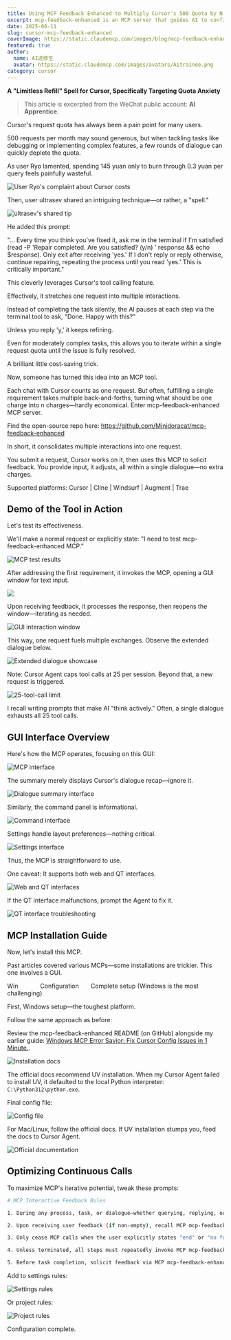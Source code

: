 ```yaml
---
title: Using MCP Feedback Enhanced to Multiply Cursor's 500 Quota by N Times
excerpt: mcp-feedback-enhanced is an MCP server that guides AI to confirm with users rather than making speculative operations, consolidating multiple tool calls into a single feedback-oriented request, significantly reducing platform costs while boosting development efficiency.
date: 2025-06-11
slug: cursor-mcp-feedback-enhanced
coverImage: https://static.claudemcp.com/images/blog/mcp-feedback-enhanced.jpg
featured: true
author:
  name: AI进修生
  avatar: https://static.claudemcp.com/images/avatars/Aitrainee.png
category: cursor
---
```


**A "Limitless Refill" Spell for Cursor, Specifically Targeting Quota Anxiety**

> This article is excerpted from the WeChat public account: **AI Apprentice**.

Cursor's request quota has always been a pain point for many users.

500 requests per month may sound generous, but when tackling tasks like debugging or implementing complex features, a few rounds of dialogue can quickly deplete the quota.

As user Ryo lamented, spending 145 yuan only to burn through 0.3 yuan per query feels painfully wasteful.

![User Ryo's complaint about Cursor costs](https://static.claudemcp.com/images/blog/mcp-feedback-enhanced-1.webp)

Then, user ultrasev shared an intriguing technique—or rather, a "spell."

![ultrasev's shared tip](https://static.claudemcp.com/images/blog/mcp-feedback-enhanced-2.webp)

He added this prompt:

"... Every time you think you've fixed it, ask me in the terminal if I'm satisfied (read -P 'Repair completed. Are you satisfied? (y/n) ' response && echo $response). Only exit after receiving 'yes.' If I don't reply or reply otherwise, continue repairing, repeating the process until you read 'yes.' This is critically important."

This cleverly leverages Cursor's tool calling feature.

Effectively, it stretches one request into multiple interactions.

Instead of completing the task silently, the AI pauses at each step via the terminal tool to ask, "Done. Happy with this?"

Unless you reply 'y,' it keeps refining.

Even for moderately complex tasks, this allows you to iterate within a single request quota until the issue is fully resolved.

A brilliant little cost-saving trick.

Now, someone has turned this idea into an MCP tool.

Each chat with Cursor counts as one request. But often, fulfilling a single requirement takes multiple back-and-forths, turning what should be one charge into n charges—hardly economical. Enter mcp-feedback-enhanced MCP server.

Find the open-source repo here: https://github.com/Minidoracat/mcp-feedback-enhanced

In short, it consolidates multiple interactions into one request.

You submit a request, Cursor works on it, then uses this MCP to solicit feedback. You provide input, it adjusts, all within a single dialogue—no extra charges.

Supported platforms: Cursor | Cline | Windsurf | Augment | Trae

## Demo of the Tool in Action

Let's test its effectiveness.

We'll make a normal request or explicitly state: "I need to test mcp-feedback-enhanced MCP."

![MCP test results](https://static.claudemcp.com/images/blog/mcp-feedback-enhanced-3.webp)

After addressing the first requirement, it invokes the MCP, opening a GUI window for text input.

![](https://static.claudemcp.com/images/blog/mcp-feedback-enhanced-4.webp)

Upon receiving feedback, it processes the response, then reopens the window—iterating as needed.

![GUI interaction window](https://static.claudemcp.com/images/blog/mcp-feedback-enhanced-5.webp)

This way, one request fuels multiple exchanges. Observe the extended dialogue below.

![Extended dialogue showcase](https://static.claudemcp.com/images/blog/mcp-feedback-enhanced-6.gif)

Note: Cursor Agent caps tool calls at 25 per session. Beyond that, a new request is triggered.

![25-tool-call limit](https://static.claudemcp.com/images/blog/mcp-feedback-enhanced-7.webp)

I recall writing prompts that make AI "think actively." Often, a single dialogue exhausts all 25 tool calls.

## GUI Interface Overview

Here's how the MCP operates, focusing on this GUI:

![MCP interface](https://static.claudemcp.com/images/blog/mcp-feedback-enhanced-10.webp)

The summary merely displays Cursor's dialogue recap—ignore it.

![Dialogue summary interface](https://static.claudemcp.com/images/blog/mcp-feedback-enhanced-11.webp)

Similarly, the command panel is informational.

![Command interface](https://static.claudemcp.com/images/blog/mcp-feedback-enhanced-12.webp)

Settings handle layout preferences—nothing critical.

![Settings interface](https://static.claudemcp.com/images/blog/mcp-feedback-enhanced-13.webp)

Thus, the MCP is straightforward to use.

One caveat: It supports both web and QT interfaces.

![Web and QT interfaces](https://static.claudemcp.com/images/blog/mcp-feedback-enhanced-14.webp)

If the QT interface malfunctions, prompt the Agent to fix it.

![QT interface troubleshooting](https://static.claudemcp.com/images/blog/mcp-feedback-enhanced-15.webp)

## MCP Installation Guide

Now, let's install this MCP.

Past articles covered various MCPs—some installations are trickier. This one involves a GUI.

Win             Configuration       Complete setup (Windows is the most challenging)

First, Windows setup—the toughest platform.

Follow the same approach as before:

Review the mcp-feedback-enhanced README (on GitHub) alongside my earlier guide: [Windows MCP Error Savior: Fix Cursor Config Issues in 1 Minute.](https://mp.weixin.qq.com/s?__biz=MzkyMzY1NTM0Mw==&mid=2247501961&idx=1&sn=70d538d8db272b2d317841887cdeeca6&scene=21#wechat_redirect).

![Installation docs](https://static.claudemcp.com/images/blog/mcp-feedback-enhanced-16.png)

The official docs recommend UV installation. When my Cursor Agent failed to install UV, it defaulted to the local Python interpreter: `C:\Python312\python.exe`.

Final config file:

![Config file](https://static.claudemcp.com/images/blog/mcp-feedback-enhanced-17.webp)

For Mac/Linux, follow the official docs. If UV installation stumps you, feed the docs to Cursor Agent.

![Official documentation](https://static.claudemcp.com/images/blog/mcp-feedback-enhanced-18.webp)

## Optimizing Continuous Calls

To maximize MCP's iterative potential, tweak these prompts:

```bash
# MCP Interactive Feedback Rules

1. During any process, task, or dialogue—whether querying, replying, or completing a milestone—always invoke MCP mcp-feedback-enhanced.

2. Upon receiving user feedback (if non-empty), recall MCP mcp-feedback-enhanced and adapt behavior accordingly.

3. Only cease MCP calls when the user explicitly states "end" or "no further interaction needed," marking process completion.

4. Unless terminated, all steps must repeatedly invoke MCP mcp-feedback-enhanced.

5. Before task completion, solicit feedback via MCP mcp-feedback-enhanced.
```

Add to settings rules:

![Settings rules](https://static.claudemcp.com/images/blog/mcp-feedback-enhanced-19.webp)

Or project rules:

![Project rules](https://static.claudemcp.com/images/blog/mcp-feedback-enhanced-20.webp)

Configuration complete.
